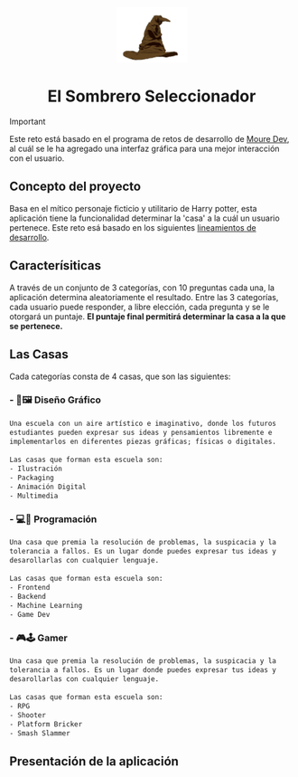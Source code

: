<center>
    <img src="/assets/pngwing.com.png" width="125px"/>
    <h1>El Sombrero Seleccionador</h1>
</center>

>[!IMPORTANT]
> Este reto está basado en el programa de retos de desarrollo de [Moure Dev](https://retosdeprogramacion.com/), al cuál se le ha agregado una interfaz gráfica para una mejor interacción con el usuario.

## Concepto del proyecto
Basa en el mítico personaje ficticio y utilitario de Harry potter, esta aplicación tiene la funcionalidad determinar la 'casa' a la cuál un usuario pertenece. Este reto esá basado en los siguientes [lineamientos de desarrollo](https://github.com/mouredev/retos-programacion-2023/blob/main/Retos/Reto%20%237%20-%20EL%20SOMBRERO%20SELECCIONADOR%20%5BMedia%5D/ejercicio.md).

## Caracterísiticas
A través de un conjunto de 3 categorías, con 10 preguntas cada una, la aplicación determina aleatoriamente el resultado. Entre las 3 categorías, cada usuario puede responder, a libre elección, cada pregunta y se le otorgará un puntaje. **El puntaje final permitirá determinar la casa a la que se pertenece.**

## Las Casas
Cada categorías consta de 4 casas, que son las siguientes:
### - 🎨🖼️ Diseño Gráfico
    Una escuela con un aire artístico e imaginativo, donde los futuros estudiantes pueden expresar sus ideas y pensamientos libremente e implementarlos en diferentes piezas gráficas; físicas o digitales.

    Las casas que forman esta escuela son:
    - Ilustración
    - Packaging
    - Animación Digital
    - Multimedia

### - 💻📄 Programación
    Una casa que premia la resolución de problemas, la suspicacia y la tolerancia a fallos. Es un lugar donde puedes expresar tus ideas y desarollarlas con cualquier lenguaje.

    Las casas que forman esta escuela son:
    - Frontend
    - Backend
    - Machine Learning
    - Game Dev

### -  🎮🕹️ Gamer
    Una casa que premia la resolución de problemas, la suspicacia y la tolerancia a fallos. Es un lugar donde puedes expresar tus ideas y desarollarlas con cualquier lenguaje.

    Las casas que forman esta escuela son:
    - RPG
    - Shooter
    - Platform Bricker
    - Smash Slammer

## Presentación de la aplicación
